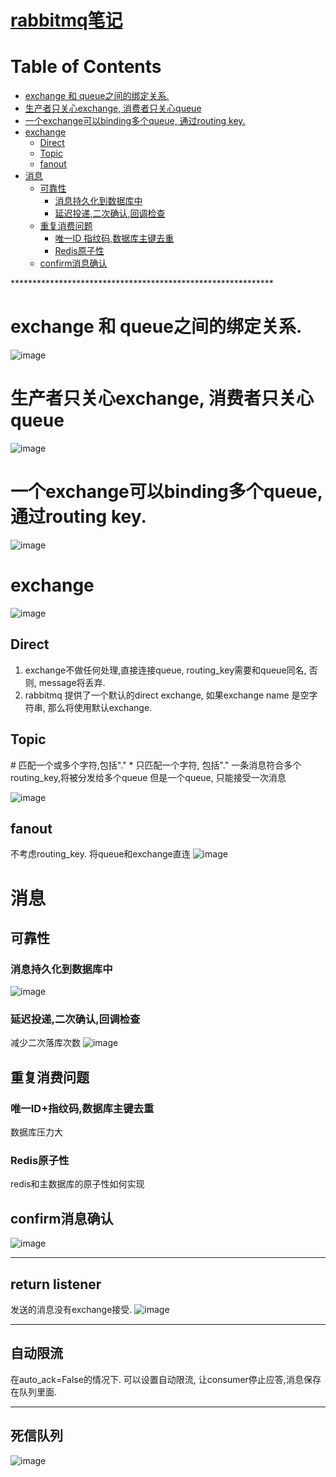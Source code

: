# [rabbitmq笔记](https://github.com/chaleaoch/gitblog/issues/30)

Table of Contents
=================

   * [exchange 和 queue之间的绑定关系.](#exchange-和-queue之间的绑定关系)
   * [生产者只关心exchange, 消费者只关心queue](#生产者只关心exchange-消费者只关心queue)
   * [一个exchange可以binding多个queue, 通过routing key.](#一个exchange可以binding多个queue-通过routing-key)
   * [exchange](#exchange)
      * [Direct](#direct)
      * [Topic](#topic)
      * [fanout](#fanout)
   * [消息](#消息)
      * [可靠性](#可靠性)
         * [消息持久化到数据库中](#消息持久化到数据库中)
         * [延迟投递,二次确认,回调检查](#延迟投递二次确认回调检查)
      * [重复消费问题](#重复消费问题)
         * [唯一ID 指纹码,数据库主键去重](#唯一id指纹码数据库主键去重)
         * [Redis原子性](#redis原子性)
      * [confirm消息确认](#confirm消息确认)

\*\*\*\*\*\*\*\*\*\*\*\*\*\*\*\*\*\*\*\*\*\*\*\*\*\*\*\*\*\*\*\*\*\*\*\*\*\*\*\*\*\*\*\*\*\*\*\*\*\*\*\*\*\*\*\*\*\*\*\*







# exchange 和 queue之间的绑定关系.
![image](https://user-images.githubusercontent.com/11831441/99941993-e931a580-2da9-11eb-9a43-1471dcd5ca04.png)

# 生产者只关心exchange, 消费者只关心queue
![image](https://user-images.githubusercontent.com/11831441/99943368-25fe9c00-2dac-11eb-832c-068199ec3b5f.png)

# 一个exchange可以binding多个queue, 通过routing key.
![image](https://user-images.githubusercontent.com/11831441/99943538-6b22ce00-2dac-11eb-8692-a2d62c37a719.png)

# exchange
![image](https://user-images.githubusercontent.com/11831441/100063153-b18b3200-2e6b-11eb-91a1-7900283e03a7.png)

## Direct
1. exchange不做任何处理,直接连接queue, routing_key需要和queue同名, 否则, message将丢弃.
2. rabbitmq 提供了一个默认的direct exchange, 如果exchange name 是空字符串, 那么将使用默认exchange.

## Topic 
\# 匹配一个或多个字符,包括"."
\* 只匹配一个字符, 包括"."
一条消息符合多个routing_key,将被分发给多个queue
但是一个queue, 只能接受一次消息

![image](https://user-images.githubusercontent.com/11831441/100068009-ec906400-2e71-11eb-877b-b9d92b0d4e76.png)

## fanout 
 不考虑routing_key. 将queue和exchange直连
![image](https://user-images.githubusercontent.com/11831441/100071193-be148800-2e75-11eb-99f1-a303788a466a.png)

# 消息
## 可靠性
### 消息持久化到数据库中
![image](https://user-images.githubusercontent.com/11831441/100073268-44ca6480-2e78-11eb-9240-5b6417e716e1.png)
### 延迟投递,二次确认,回调检查
减少二次落库次数
![image](https://user-images.githubusercontent.com/11831441/100074726-0fbf1180-2e7a-11eb-8b28-98fb3b085cac.png)

## 重复消费问题
### 唯一ID+指纹码,数据库主键去重
数据库压力大
### Redis原子性
redis和主数据库的原子性如何实现

## confirm消息确认
![image](https://user-images.githubusercontent.com/11831441/100079365-87dc0600-2e7f-11eb-83f1-cde4197d5c99.png)




---

## return listener
发送的消息没有exchange接受.
![image](https://user-images.githubusercontent.com/11831441/100577414-30281980-331b-11eb-9f63-e5bdf22f6b4b.png)


---

## 自动限流
在auto_ack=False的情况下. 可以设置自动限流, 让consumer停止应答,消息保存在队列里面.

---

## 死信队列
![image](https://user-images.githubusercontent.com/11831441/100579641-8008df80-331f-11eb-86e3-212137bf666c.png)
